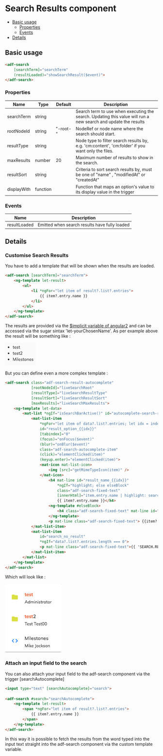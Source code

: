 # Search Results component



<!-- markdown-toc start - Don't edit this section.  npm run toc to generate it-->

<!-- toc -->

- [Basic usage](#basic-usage)
  * [Properties](#properties)
  * [Events](#events)
- [Details](#details)

<!-- tocstop -->

<!-- markdown-toc end -->

## Basic usage

```html
<adf-search 
    [searchTerm]="searchTerm"
    (resultLoaded)="showSearchResult($event)">
</adf-search>
```

### Properties

| Name | Type | Default | Description |
| --- | --- | --- | --- |
| searchTerm | string | | Search term to use when executing the search. Updating this value will run a new search and update the results  |
| rootNodeId | string | "-root-" | NodeRef or node name where the search should start. |
| resultType | string | | Node type to filter search results by, e.g. 'cm:content', 'cm:folder' if you want only the files. |
| maxResults | number  | 20 | Maximum number of results to show in the search. |
| resultSort | string  | | Criteria to sort search results by, must be one of "name" , "modifiedAt" or "createdAt" |
| displayWith | function | | Function that maps an option's value to its display value in the trigger |

### Events

| Name | Description |
| --- | --- |
| resultLoaded | Emitted when search results have fully loaded |

## Details

### Customise Search Results
You have to add a template that will be shown when the results are loaded.

```html
<adf-search [searchTerm]="searchTerm">
    <ng-template let-result>
        <ul>
            <li *ngFor="let item of result?.list?.entries">
                {{ item?.entry.name }}
            </li>
        </ul>
    </ng-template>
</adf-search>
```
The results are provided via the [$implicit variable of angular2](https://angular.io/api/common/NgTemplateOutlet) and can be accessed via the sugar sintax 'let-yourChosenName'. As per example above the result will be something like : 

![adf-search-control](docassets/images/search-component-simple-template.png)

But you can define even a more complex template : 

```html
<adf-search class="adf-search-result-autocomplete"
            [rootNodeId]="liveSearchRoot"
            [resultType]="liveSearchResultType"
            [resultSort]="liveSearchResultSort"
            [maxResults]="liveSearchMaxResults">
    <ng-template let-data>
        <mat-list *ngIf="isSearchBarActive()" id="autocomplete-search-result-list">
            <mat-list-item
                *ngFor="let item of data?.list?.entries; let idx = index"
                id="result_option_{{idx}}"
                [tabindex]="0"
                (focus)="onFocus($event)"
                (blur)="onBlur($event)"
                class="adf-search-autocomplete-item"
                (click)="elementClicked(item)"
                (keyup.enter)="elementClicked(item)">
                <mat-icon mat-list-icon>
                    <img [src]="getMimeTypeIcon(item)" />
                </mat-icon>
                    <h4 mat-line id="result_name_{{idx}}"
                        *ngIf="highlight; else elseBlock"
                        class="adf-search-fixed-text"
                        [innerHtml]="item.entry.name | highlight: searchTerm">
                        {{ item?.entry.name }}</h4>
                    <ng-template #elseBlock>
                        <h4 class="adf-search-fixed-text" mat-line id="result_name_{{idx}}" [innerHtml]="item.entry.name"></h4>
                    </ng-template>
                    <p mat-line class="adf-search-fixed-text"> {{item?.entry.createdByUser.displayName}} </p>
            </mat-list-item>
            <mat-list-item
                id="search_no_result"
                *ngIf="data?.list?.entries.length === 0">
                <p mat-line class="adf-search-fixed-text">{{ 'SEARCH.RESULTS.NONE' | translate:{searchTerm: searchTerm} }}</p>
            </mat-list-item>
        </mat-list>
    </ng-template>
</adf-search>
```

Which will look like :

![adf-search-control](docassets/images/search-component-complex-template.png)


### Attach an input field to the search
You can also attach your input field to the adf-search component via the trigger [searchAutocomplete]

```html
<input type="text" [searchAutocomplete]="search">

<adf-search #search="searchAutocomplete">
    <ng-template let-result>
        <span *ngFor="let item of result?.list?.entries">
            {{ item?.entry.name }}
        </span>
    </ng-template>
</adf-search>        
```
In this way it is possible to fetch the results from the word typed into the input text straight into the adf-search component via the custom template variable.